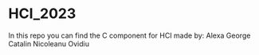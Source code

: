 # HCI_2023
In this repo you can find the C component for HCI made by:
Alexa George Catalin
Nicoleanu Ovidiu
